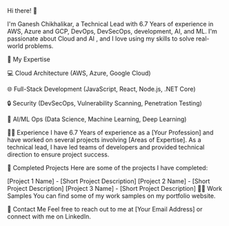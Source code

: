Hi there! 👋

I'm Ganesh Chikhalikar, a Technical Lead with 6.7 Years of experience in AWS, Azure and GCP, DevOps, DevSecOps, development, AI, and ML. I'm passionate about Cloud and AI , and I love using my skills to solve real-world problems.

🚀 My Expertise

💻 Cloud Architecture (AWS, Azure, Google Cloud)

🌐 Full-Stack Development (JavaScript, React, Node.js, .NET Core)

🔒 Security (DevSecOps, Vulnerability Scanning, Penetration Testing)

🤖 AI/ML Ops (Data Science, Machine Learning, Deep Learning)

👨‍💻 Experience
I have 6.7 Years of experience as a [Your Profession] and have worked on several projects involving [Areas of Expertise]. As a technical lead, I have led teams of developers and provided technical direction to ensure project success.

🔨 Completed Projects
Here are some of the projects I have completed:

[Project 1 Name] - [Short Project Description]
[Project 2 Name] - [Short Project Description]
[Project 3 Name] - [Short Project Description]
👨‍💼 Work Samples
You can find some of my work samples on my portfolio website.

📧 Contact Me
Feel free to reach out to me at [Your Email Address] or connect with me on LinkedIn.
